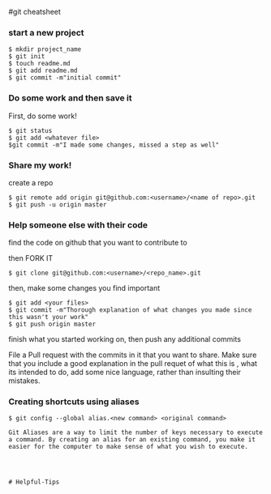 #git cheatsheet

### start a new project 

```shell
$ mkdir project_name
$ git init
$ touch readme.md
$ git add readme.md
$ git commit -m"initial commit"
```

### Do some work and then save it

First, do some work!

```shell
$ git status
$ git add <whatever file>
$git commit -m"I made some changes, missed a step as well"
```


### Share my work!

create a repo

```shell
$ git remote add origin git@github.com:<username>/<name of repo>.git
$ git push -u origin master
```


### Help someone else with their code

find the code on github that you want to contribute to

then FORK IT

```shell
$ git clone git@github.com:<username>/<repo_name>.git
```

then, make some changes you find important

```shell
$ git add <your files>
$ git commit -m"Thorough explanation of what changes you made since this wasn't your work" 
$ git push origin master
```
finish what you started working on, then push any additional commits

File a Pull request with the commits in it that you want to share. Make sure that you include a good explanation in the pull requet of what this is , what its intended to do, add some nice language, rather than insulting their mistakes.



### Creating shortcuts using aliases

```shell
$ git config --global alias.<new command> <original command>

Git Aliases are a way to limit the number of keys necessary to execute a command. By creating an alias for an existing command, you make it easier for the computer to make sense of what you wish to execute.




# Helpful-Tips
